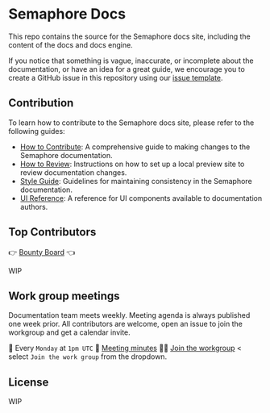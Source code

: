 # Semaphore Docs

This repo contains the source for the Semaphore docs site, including the content of the docs and docs engine.

If you notice that something is vague, inaccurate, or incomplete about the documentation, or have an idea for a great guide, we encourage you to create a GitHub issue in this repository using our [issue template](./).

## Contribution

To learn how to contribute to the Semaphore docs site, please refer to the following guides:

- [How to Contribute](./docs-contributing/CONTRIBUTING.md): A comprehensive guide to making changes to the Semaphore documentation.
- [How to Review](./docs-contributing/REVIEWING.md): Instructions on how to set up a local preview site to review documentation changes.
- [Style Guide](./docs-contributing/STYLE_GUIDE.md): Guidelines for maintaining consistency in the Semaphore documentation.
- [UI Reference](./docs-contributing/UI-REFERENCE.md): A reference for UI components available to documentation authors.


## Top Contributors

👉 [Bounty Board](https://github.com/orgs/semaphoreci/projects/2/views/7) 👈

WIP

## Work group meetings

Documentation team meets weekly. Meeting agenda is always published one week prior. All contributors are welcome, open an issue to join the workgroup and get a calendar invite.

📆 Every `Monday` at `1pm UTC`
📝 [Meeting minutes](https://github.com/semaphoreci/semaphore/blob/main/docs/docs-contributing/meeting-notes.md)
🙋‍♂️ [Join the workgroup](https://github.com/semaphoreci/semaphore/issues/new?assignees=TomFern%2CAleksandarCole&labels=documentation&projects=semaphoreci%2F2&template=DOCS_ISSUE.yml&title=%5BDocs%5D%3A%20Workgroup%20request+) < select `Join the work group` from the dropdown. 

## License

WIP